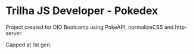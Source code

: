 # Trilha JS Developer - Pokedex

Project created for DIO Bootcamp using PokeAPI, normalizeCSS and http-server.

Capped at 1st gen.
